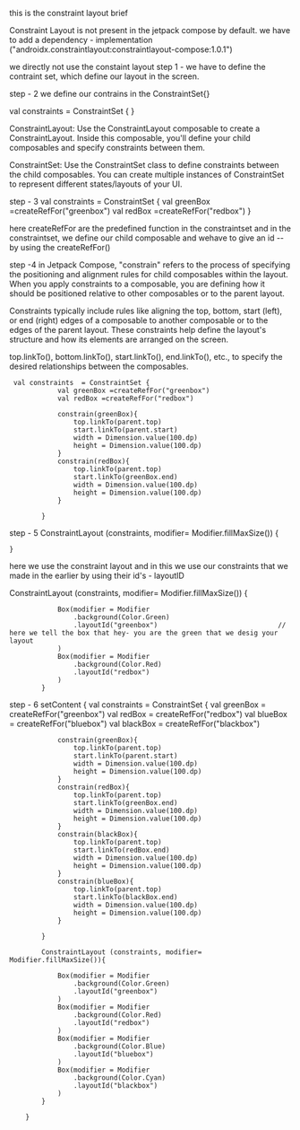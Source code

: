 this is the constraint layout brief 

Constraint Layout is not present in the jetpack compose by default.
we have to add a dependency -
implementation ("androidx.constraintlayout:constraintlayout-compose:1.0.1")

we directly not use the constaint layout 
step 1  - 
we have to define the contraint set, which define our layout in the screen.


step - 2
we define our contrains in the ConstraintSet{}

val constraints  = ConstraintSet { }

ConstraintLayout: Use the ConstraintLayout composable to create a ConstraintLayout.
Inside this composable, you'll define your child composables and specify constraints between them.

ConstraintSet: Use the ConstraintSet class to define constraints between the child composables.
You can create multiple instances of ConstraintSet to represent different states/layouts of your UI.


step - 3
 val constraints  = ConstraintSet {
                val greenBox =createRefFor("greenbox")
                val redBox =createRefFor("redbox")
   }

   here createRefFor are the predefined function in the constraintset and in the constraintset, we define our child composable and wehave to give an id --
   by using the createRefFor()



  step -4
   in Jetpack Compose, "constrain" refers to the process of specifying the positioning and alignment rules for child composables within 
   the layout. When you apply constraints to a composable, you are defining how it should be positioned relative to other composables or to the parent layout.

Constraints typically include rules like aligning the top, bottom, start (left), or end (right) edges of a composable to another composable or to the edges of the parent layout.
These constraints help define the layout's structure and how its elements are arranged on the screen.



top.linkTo(), bottom.linkTo(), start.linkTo(), end.linkTo(), etc., to specify the desired relationships between the composables.

     val constraints  = ConstraintSet {
                val greenBox =createRefFor("greenbox")
                val redBox =createRefFor("redbox")

                constrain(greenBox){
                    top.linkTo(parent.top)
                    start.linkTo(parent.start)
                    width = Dimension.value(100.dp)
                    height = Dimension.value(100.dp)
                }
                constrain(redBox){
                    top.linkTo(parent.top)
                    start.linkTo(greenBox.end)
                    width = Dimension.value(100.dp)
                    height = Dimension.value(100.dp)
                }

            }




step - 5
 ConstraintLayout (constraints, modifier= Modifier.fillMaxSize())
 {
                
    }

here we use the constraint layout and in this we use our constraints that we made in the earlier by using their id's  - layoutID

 ConstraintLayout (constraints, modifier= Modifier.fillMaxSize())
 {

                Box(modifier = Modifier
                    .background(Color.Green)
                    .layoutId("greenbox")                              // here we tell the box that hey- you are the green that we desig your layout 
                )
                Box(modifier = Modifier
                    .background(Color.Red)
                    .layoutId("redbox")
                )
            }



step - 6
setContent {
            val constraints  = ConstraintSet {
                val greenBox = createRefFor("greenbox")
                val redBox = createRefFor("redbox")
                val blueBox = createRefFor("bluebox")
                val blackBox = createRefFor("blackbox")


                constrain(greenBox){
                    top.linkTo(parent.top)
                    start.linkTo(parent.start)
                    width = Dimension.value(100.dp)
                    height = Dimension.value(100.dp)
                }
                constrain(redBox){
                    top.linkTo(parent.top)
                    start.linkTo(greenBox.end)
                    width = Dimension.value(100.dp)
                    height = Dimension.value(100.dp)
                }
                constrain(blackBox){
                    top.linkTo(parent.top)
                    start.linkTo(redBox.end)
                    width = Dimension.value(100.dp)
                    height = Dimension.value(100.dp)
                }
                constrain(blueBox){
                    top.linkTo(parent.top)
                    start.linkTo(blackBox.end)
                    width = Dimension.value(100.dp)
                    height = Dimension.value(100.dp)
                }

            }

            ConstraintLayout (constraints, modifier= Modifier.fillMaxSize()){

                Box(modifier = Modifier
                    .background(Color.Green)
                    .layoutId("greenbox")
                )
                Box(modifier = Modifier
                    .background(Color.Red)
                    .layoutId("redbox")
                )
                Box(modifier = Modifier
                    .background(Color.Blue)
                    .layoutId("bluebox")
                )
                Box(modifier = Modifier
                    .background(Color.Cyan)
                    .layoutId("blackbox")
                )
            }

        }

        









   
